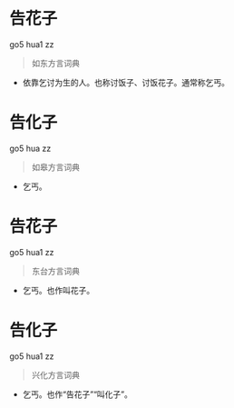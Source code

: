 # 告花子
go5 hua1 zz
> 如东方言词典
- 依靠乞讨为生的人。也称讨饭子、讨饭花子。通常称乞丐。

# 告化子
go5 hua zz
> 如皋方言词典
- 乞丐。

# 告花子
go5 hua1 zz
> 东台方言词典
- 乞丐。也作叫花子。

# 告化子
go5 hua1 zz
> 兴化方言词典
- 乞丐。也作“告花子”“叫化子”。
